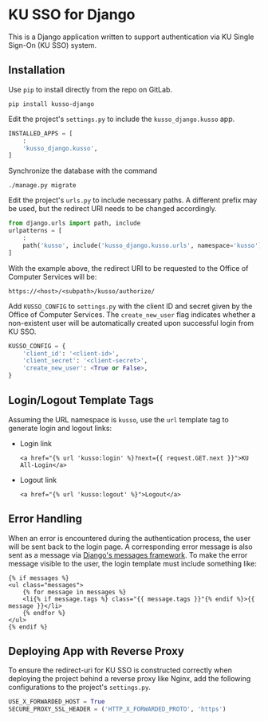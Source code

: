 KU SSO for Django
=================

This is a Django application written to support authentication via KU Single Sign-On (KU SSO) system.

Installation
------------

Use `pip` to install directly from the repo on GitLab.

    pip install kusso-django


Edit the project's `settings.py` to include the `kusso_django.kusso` app.

```python
INSTALLED_APPS = [
    :
    'kusso_django.kusso',
]
```

Synchronize the database with the command

    ./manage.py migrate

Edit the project's `urls.py` to include necessary paths.  A different prefix
may be used, but the redirect URI needs to be changed accordingly.

```python
from django.urls import path, include
urlpatterns = [
    :
    path('kusso', include('kusso_django.kusso.urls', namespace='kusso'))
]
```

With the example above, the redirect URI to be requested to the Office of
Computer Services will be:

    https://<host>/<subpath>/kusso/authorize/

Add `KUSSO_CONFIG` to `settings.py` with the client ID and secret given by the
Office of Computer Services.  The `create_new_user` flag indicates whether a
non-existent user will be automatically created upon successful login from KU
SSO.

```python
KUSSO_CONFIG = {
    'client_id': '<client-id>',
    'client_secret': '<client-secret>',
    'create_new_user': <True or False>,
}
```


Login/Logout Template Tags
--------------------------

Assuming the URL namespace is `kusso`, use the `url` template tag to
generate login and logout links:

* Login link
    ```django
    <a href="{% url 'kusso:login' %}?next={{ request.GET.next }}">KU All-Login</a>
    ```
* Logout link
    ```django
    <a href="{% url 'kusso:logout' %}">Logout</a>
    ```

Error Handling
--------------

When an error is encountered during the authentication process, the user will
be sent back to the login page.  A corresponding error message is also sent as
a message via [Django's messages framework](https://docs.djangoproject.com/en/4.1/ref/contrib/messages/).
To make the error message visible to the user, the login template must include
something like:

```django
{% if messages %}
<ul class="messages">
    {% for message in messages %}
    <li{% if message.tags %} class="{{ message.tags }}"{% endif %}>{{ message }}</li>
    {% endfor %}
</ul>
{% endif %}
```


Deploying App with Reverse Proxy
--------------------------------

To ensure the redirect-uri for KU SSO is constructed correctly when deploying
the project behind a reverse proxy like Nginx, add the following configurations
to the project's `settings.py`.

```python
USE_X_FORWARDED_HOST = True
SECURE_PROXY_SSL_HEADER = ('HTTP_X_FORWARDED_PROTO', 'https')
```
